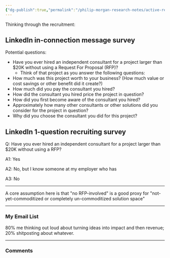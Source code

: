 ```yaml
---
{"dg-publish":true,"permalink":"/philip-morgan-research-notes/active-research/rfp-less-indie-consulting-dynamics/"}
---
```


Thinking through the recruitment:

## LinkedIn in-connection message survey

Potential questions:

- Have you ever hired an independent consultant for a project larger than $20K without using a Request For Proposal (RFP)?
	- Think of that project as you answer the following questions:
- How much was this project worth to your business? (How much value or cost savings or other benefit did it create?)
- How much did you pay the consultant you hired?
- How did the consultant you hired price the project in question?
- How did you first become aware of the consultant you hired?
- Approximately how many other consultants or other solutions did you consider for the project in question?
- Why did you choose the consultant you did for this project?



## LinkedIn 1-question recruiting survey


Q: Have you ever hired an independent consultant for a project larger than $20K without using a RFP?

A1: Yes

A2: No, but I know someone at my employer who has

A3: No

---

A core assumption here is that "no RFP-involved" is a good proxy for "not-yet-commoditized or completely un-commoditized solution space"





<div class="transclusion">

---

### My Email List

80% me thinking out loud about turning ideas into impact and then revenue; 20% shitposting about whatever.

<script async data-uid="7f3b9aa331" src="https://philip-morgan-consulting.ck.page/7f3b9aa331/index.js"></script>
</div>



<div class="transclusion">

---

### Comments

&nbsp;

<script src="https://utteranc.es/client.js"
        repo="philipmorg/philip-morgan-research-notes"
        issue-term="pathname"
        label="comment"
        theme="github-light"
        crossorigin="anonymous"
        async>
</script>

&nbsp;
</div>


